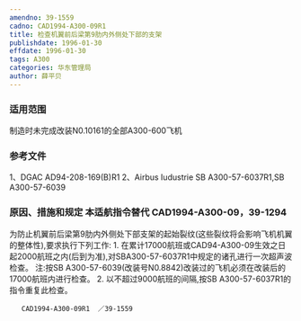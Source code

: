 ```yaml
---
amendno: 39-1559
cadno: CAD1994-A300-09R1
title: 检查机翼前后梁第9肋内外侧处下部的支架
publishdate: 1996-01-30
effdate: 1996-01-30
tags: A300
categories: 华东管理局
author: 薛平贝
---
```


### 适用范围 
制造时未完成改装N0.10161的全部A300-600飞机

<!--more-->
### 参考文件
1、DGAC AD94-208-169(B)R1 
2、Airbus Iudustrie SB A300-57-6037R1,SB A300-57-6039 

### 原因、措施和规定 本适航指令替代 CAD1994-A300-09，39-1294 
为防止机翼前后梁第9肋内外侧处下部支架的起始裂纹(这些裂纹将会影响飞机机翼的整体性),要求执行下列工作: 
    1. 在累计17000航班或CAD94-A300-09生效之日起2000航班之内(后到为准),对SBA300-57-6037R1中规定的诸孔进行一次超声波检查。 
    注:按SB A300-57-6039(改装号N0.8842)改装过的飞机必须在改装后的17000航班内进行检查。 
    2. 以不超过9000航班的间隔,按SB A300-57-6037R1的指令重复此检查。

       CAD1994-A300-09R1  ／39-1559 
